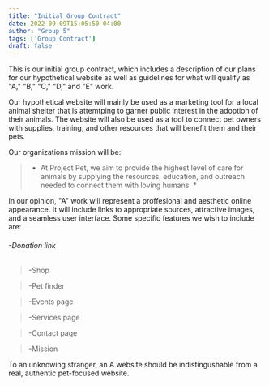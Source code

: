 ```yaml
---
title: "Initial Group Contract"
date: 2022-09-09T15:05:50-04:00
author: "Group 5"
tags: ['Group Contract']
draft: false
---
```


This is our initial group contract, which includes a description of our plans for our hypothetical website as well as guidelines for what will qualify as "A," "B," "C," "D," and "E" work.

Our hypothetical website will mainly be used as a marketing tool for a local animal shelter that is attemtping to garner public interest in the adoption of their animals. The website will also be used as a tool to connect pet owners with supplies, training, and other resources that will benefit them and their pets. 

Our organizations mission will be:

> * At Project Pet, we aim to provide the highest level of care for animals by supplying the resources, education, and outreach needed to connect them with loving humans. *

In our opinion, "A" work will represent a proffesional and aesthetic online appearance. It will include links to appropriate sources, attractive images, and a seamless user interface. Some specific features we wish to include are: 

###### -Donation link ######

> -Shop

> -Pet finder

> -Events page

> -Services page

> -Contact page

> -Mission

To an unknowing stranger, an A website should be indistingushable from a real, authentic pet-focused website. 
